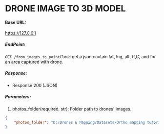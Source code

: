 # DRONE IMAGE TO 3D MODEL

#### Base URL:
https://127.0.0.1

##### EndPoint:
`GET /from_images_to_pointCloud`
get a json contain lat, lng, alt, R,G, and for an area captured with drone.

##### Response:
+ Response 200 (JSON)


##### Parameters:
1. photos_folder(required, str): Folder path to drones' images.
```json
{
    "photos_folder": "D:/Drones & Mapping/Datasets/Ortho mapping tutorial_Drone data/images"
}
```